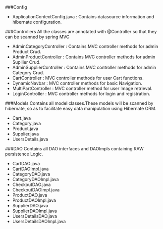 ###Config
- ApplicationContextConfig.java : Contains datasource information and hibernate configuration.

###Controllers 
 All the classes are annotated with @Controller so that they can be scanned by spring MVC
 -	AdminCategoryController :  Contains MVC controller methods for admin Product Crud.
 -	AdminProductController : Contains MVC controller methods for admin Supllier Crud.
 -	AdminSupplierController : Contains MVC controller methods for admin Category Crud.
 -	CartController : MVC controller methods for user Cart functions.
 -	DynamicNavbar : MVC controller methods for basic Navigation.
 -	MultiPartController : MVC controller method for user Image retrieval.
 -  LoginController : MVC controller methods for login and registration.
 
 
###Models
 Contains all model classes.These models will be scanned by hibernate, so as to facilitate easy data manipulation using Hibernate ORM.
 -   Cart.java
 -   Category.java
 -   Product.java
 -   Supplier.java
 -   UsersDetails.java
 
###DAO 
 Contains all DAO interfaces and DAOImpls containing RAW persistence Logic. 
 - CartDAO.java
 - CartDAOImpl.java
 - CategoryDAO.java
 - CategoryDAOImpl.java
 - CheckoutDAO.java
 - CheckoutDAOImpl.java
 - ProductDAO.java
 - ProductDAOImpl.java
 - SupplierDAO.java
 - SupplierDAOImpl.java
 - UsersDetailsDAO.java
 - UsersDetailsDAOImpl.java
